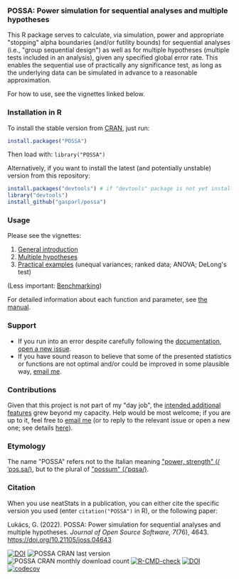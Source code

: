 ### POSSA: Power simulation for sequential analyses and multiple hypotheses

This R package serves to calculate, via simulation, power and appropriate "stopping" alpha boundaries (and/or futility bounds) for sequential analyses (i.e., "group sequential design") as well as for multiple hypotheses (multiple tests included in an analysis), given any specified global error rate. This enables the sequential use of practically any significance test, as long as the underlying data can be simulated in advance to a reasonable approximation.

For how to use, see the vignettes linked below.

### Installation in R

To install the stable version from [CRAN](https://cran.r-project.org/package=POSSA "The Comprehensive R Archive Network"), just run:

```R
install.packages("POSSA")
```

Then load with: `library("POSSA")`

Alternatively, if you want to install the latest (and potentially unstable) version from this repository:

```R
install.packages("devtools") # if "devtools" package is not yet installed
library("devtools")
install_github("gasparl/possa")
```

### Usage

Please see the vignettes:

1. [General introduction](https://gasparl.github.io/possa/vignettes/v_1_intro.html "POSSA: Introduction")
2. [Multiple hypotheses](https://gasparl.github.io/possa/vignettes/v_2_multiple_hypotheses.html "POSSA: Multiple hypotheses")
3. [Practical examples](https://gasparl.github.io/possa/vignettes/v_3_examples.html "POSSA: Practical examples") (unequal variances; ranked data; ANOVA; DeLong's test)

(Less important: [Benchmarking](https://gasparl.github.io/possa/vignettes/v_4_benchmarking.html "POSSA: Benchmarking"))

For detailed information about each function and parameter, see [the manual](https://github.com/gasparl/possa/blob/master/POSSA.pdf "POSSA manual").

### Support

* If you run into an error despite carefully following the [documentation](https://github.com/gasparl/possa/blob/master/POSSA.pdf "POSSA.pdf"), [open a new issue](https://github.com/gasparl/possa/issues "Issues").
* If you have sound reason to believe that some of the presented statistics or functions are not optimal and/or could be improved in some plausible way, [email me](mailto:lkcsgaspar@gmail.com).

### Contributions

Given that this project is not part of my "day job", the [intended additional features](https://github.com/gasparl/possa/issues "Issues") grew beyond my capacity. Help would be most welcome; if you are up to it, feel free to [email me](mailto:lkcsgaspar@gmail.com) (or to reply to the relevant issue or open a new one; see details [here](https://github.com/gasparl/possa/blob/master/CONTRIBUTING.md "CONTRIBUTING")).

### Etymology

The name "POSSA" refers not to the Italian meaning ["power, strength" (/ˈpɔs.sa/)](https://en.wiktionary.org/wiki/possa#Italian), but to the plural of ["possum" (/ˈpɑsə/)](https://en.wiktionary.org/wiki/possa#English).

### Citation

When you use neatStats in a publication, you can either cite the specific version you used (enter `citation("POSSA")` in R), or the following paper:

Lukács, G. (2022). POSSA: Power simulation for sequential analyses and multiple hypotheses. _Journal of Open Source Software, 7_(76), 4643. https://doi.org/10.21105/joss.04643

[![DOI](https://joss.theoj.org/papers/10.21105/joss.04643/status.svg)](https://doi.org/10.21105/joss.04643) ![](https://www.r-pkg.org/badges/version-last-release/POSSA "POSSA CRAN last version") ![](http://cranlogs.r-pkg.org/badges/POSSA?color=8585ad "POSSA CRAN monthly download count") [![R-CMD-check](https://github.com/gasparl/possa/workflows/R-CMD-check/badge.svg)](https://github.com/gasparl/possa/actions) [![DOI](https://zenodo.org/badge/DOI/10.5281/zenodo.6523855.svg)](https://doi.org/10.5281/zenodo.6523855) [![codecov](https://codecov.io/gh/gasparl/possa/branch/master/graph/badge.svg?token=YVA1OCIDD7)](https://app.codecov.io/gh/gasparl/possa)

